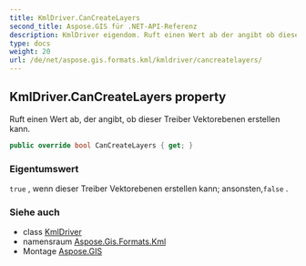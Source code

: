 ```yaml
---
title: KmlDriver.CanCreateLayers
second_title: Aspose.GIS für .NET-API-Referenz
description: KmlDriver eigendom. Ruft einen Wert ab der angibt ob dieser Treiber Vektorebenen erstellen kann.
type: docs
weight: 20
url: /de/net/aspose.gis.formats.kml/kmldriver/cancreatelayers/
---
```

## KmlDriver.CanCreateLayers property

Ruft einen Wert ab, der angibt, ob dieser Treiber Vektorebenen erstellen kann.

```csharp
public override bool CanCreateLayers { get; }
```

### Eigentumswert

`true` , wenn dieser Treiber Vektorebenen erstellen kann; ansonsten,`false` .

### Siehe auch

* class [KmlDriver](../)
* namensraum [Aspose.Gis.Formats.Kml](../../kmldriver/)
* Montage [Aspose.GIS](../../../)


